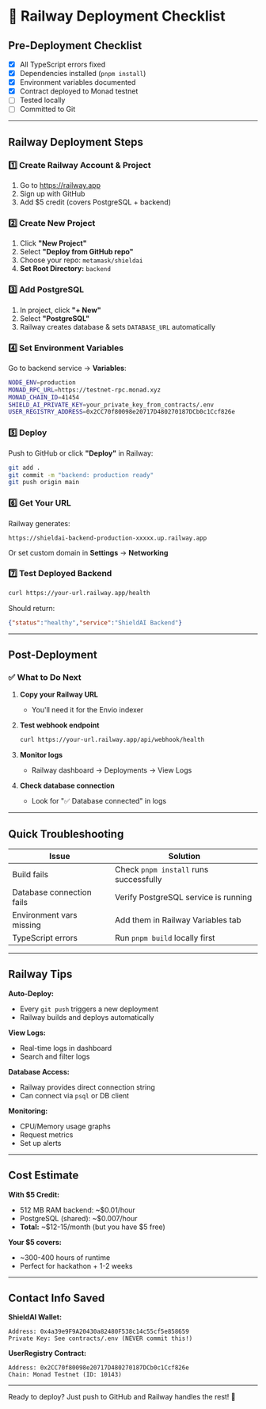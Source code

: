 # 🚀 Railway Deployment Checklist

## Pre-Deployment Checklist

- [x] All TypeScript errors fixed
- [x] Dependencies installed (`pnpm install`)
- [x] Environment variables documented
- [x] Contract deployed to Monad testnet
- [ ] Tested locally
- [ ] Committed to Git

---

## Railway Deployment Steps

### 1️⃣ Create Railway Account & Project

1. Go to https://railway.app
2. Sign up with GitHub
3. Add $5 credit (covers PostgreSQL + backend)

### 2️⃣ Create New Project

1. Click **"New Project"**
2. Select **"Deploy from GitHub repo"**
3. Choose your repo: `metamask/shieldai`
4. **Set Root Directory:** `backend`

### 3️⃣ Add PostgreSQL

1. In project, click **"+ New"**
2. Select **"PostgreSQL"**
3. Railway creates database & sets `DATABASE_URL` automatically

### 4️⃣ Set Environment Variables

Go to backend service → **Variables**:

```bash
NODE_ENV=production
MONAD_RPC_URL=https://testnet-rpc.monad.xyz
MONAD_CHAIN_ID=41454
SHIELD_AI_PRIVATE_KEY=your_private_key_from_contracts/.env
USER_REGISTRY_ADDRESS=0x2CC70f80098e20717D480270187DCb0c1Ccf826e
```

### 5️⃣ Deploy

Push to GitHub or click **"Deploy"** in Railway:

```bash
git add .
git commit -m "backend: production ready"
git push origin main
```

### 6️⃣ Get Your URL

Railway generates:
```
https://shieldai-backend-production-xxxxx.up.railway.app
```

Or set custom domain in **Settings** → **Networking**

### 7️⃣ Test Deployed Backend

```bash
curl https://your-url.railway.app/health
```

Should return:
```json
{"status":"healthy","service":"ShieldAI Backend"}
```

---

## Post-Deployment

### ✅ What to Do Next

1. **Copy your Railway URL**
   - You'll need it for the Envio indexer

2. **Test webhook endpoint**
   ```bash
   curl https://your-url.railway.app/api/webhook/health
   ```

3. **Monitor logs**
   - Railway dashboard → Deployments → View Logs

4. **Check database connection**
   - Look for "✅ Database connected" in logs

---

## Quick Troubleshooting

| Issue | Solution |
|-------|----------|
| Build fails | Check `pnpm install` runs successfully |
| Database connection fails | Verify PostgreSQL service is running |
| Environment vars missing | Add them in Railway Variables tab |
| TypeScript errors | Run `pnpm build` locally first |

---

## Railway Tips

**Auto-Deploy:**
- Every `git push` triggers a new deployment
- Railway builds and deploys automatically

**View Logs:**
- Real-time logs in dashboard
- Search and filter logs

**Database Access:**
- Railway provides direct connection string
- Can connect via `psql` or DB client

**Monitoring:**
- CPU/Memory usage graphs
- Request metrics
- Set up alerts

---

## Cost Estimate

**With $5 Credit:**
- 512 MB RAM backend: ~$0.01/hour
- PostgreSQL (shared): ~$0.007/hour
- **Total:** ~$12-15/month (but you have $5 free)

**Your $5 covers:**
- ~300-400 hours of runtime
- Perfect for hackathon + 1-2 weeks

---

## Contact Info Saved

**ShieldAI Wallet:**
```
Address: 0x4a39e9F9A20430a82480F538c14c55cf5e858659
Private Key: See contracts/.env (NEVER commit this!)
```

**UserRegistry Contract:**
```
Address: 0x2CC70f80098e20717D480270187DCb0c1Ccf826e
Chain: Monad Testnet (ID: 10143)
```

---

Ready to deploy? Just push to GitHub and Railway handles the rest! 🚀
